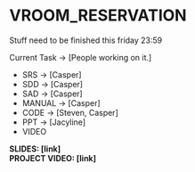 # VROOM_RESERVATION

Stuff need to be finished this friday 23:59 

Current Task -> [People working on it.]
-  SRS -> [Casper]
-  SDD -> [Casper]
-  SAD -> [Casper]
-  MANUAL -> [Casper]
-  CODE -> [Steven, Casper]
-  PPT -> [Jacyline]
-  VIDEO 

**SLIDES: [link]**\
**PROJECT VIDEO: [link]**
